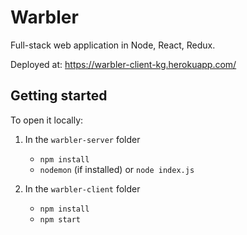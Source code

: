 # Warbler
Full-stack web application in Node, React, Redux.

Deployed at: https://warbler-client-kg.herokuapp.com/

## Getting started
To open it locally:

1.  In the `warbler-server` folder

    * `npm install`
    * `nodemon` (if installed) or `node index.js`

2.  In the `warbler-client` folder

    * `npm install`
    * `npm start`
